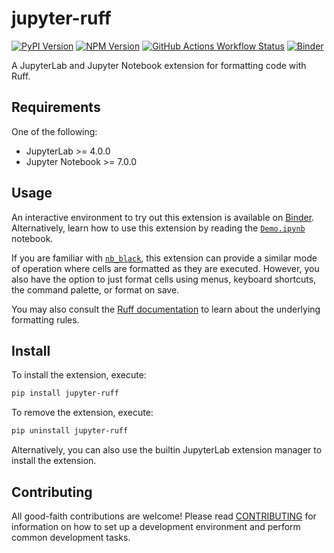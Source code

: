 # jupyter-ruff

[![PyPI Version](https://img.shields.io/pypi/v/jupyter-ruff)](https://pypi.org/project/jupyter-ruff/)
[![NPM Version](https://img.shields.io/npm/v/jupyter-ruff)](https://www.npmjs.com/package/jupyter-ruff)
[![GitHub Actions Workflow Status](https://img.shields.io/github/actions/workflow/status/leotaku/jupyter-ruff/build.yml?logo=github&label=ci)](https://github.com/leotaku/jupyter-ruff/actions/workflows/build.yml)
[![Binder](https://mybinder.org/badge_logo.svg)](https://mybinder.org/v2/gh/leotaku/jupyter-ruff/master?urlpath=%2Fdoc%2Ftree%2Fbinder%2FDemo.ipynb)

A JupyterLab and Jupyter Notebook extension for formatting code with Ruff.

## Requirements

One of the following:

- JupyterLab >= 4.0.0
- Jupyter Notebook >= 7.0.0

## Usage

An interactive environment to try out this extension is available on [Binder](https://mybinder.org/v2/gh/leotaku/jupyter-ruff/master?urlpath=%2Fdoc%2Ftree%2Fbinder%2FDemo.ipynb).
Alternatively, learn how to use this extension by reading the [`Demo.ipynb`](https://github.com/leotaku/jupyter-ruff/blob/master/binder/Demo.ipynb) notebook.

If you are familiar with [`nb_black`](https://github.com/dnanhkhoa/nb_black), this extension can provide a similar mode of operation where cells are formatted as they are executed.
However, you also have the option to just format cells using menus, keyboard shortcuts, the command palette, or format on save.

You may also consult the [Ruff documentation](https://docs.astral.sh/ruff/formatter/) to learn about the underlying formatting rules.

## Install

To install the extension, execute:

```bash
pip install jupyter-ruff
```

To remove the extension, execute:

```bash
pip uninstall jupyter-ruff
```

Alternatively, you can also use the builtin JupyterLab extension manager to install the extension.

## Contributing

All good-faith contributions are welcome!
Please read [CONTRIBUTING](https://github.com/leotaku/jupyter-ruff/blob/master/CONTRIBUTING.md) for information on how to set up a development environment and perform common development tasks.
